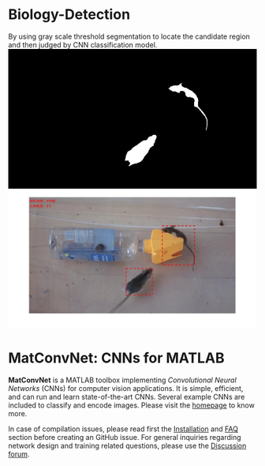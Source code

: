 # Biology-Detection
By using gray scale threshold segmentation to locate the candidate region and then judged by CNN classification model.
![alt cover](https://github.com/DingYiWen/Biology-Detection/blob/master/fillholes.jpg)
![alt cover](https://github.com/DingYiWen/Biology-Detection/blob/master/%E9%80%89%E5%8C%BA.jpg)



# MatConvNet: CNNs for MATLAB

**MatConvNet** is a MATLAB toolbox implementing *Convolutional Neural
Networks* (CNNs) for computer vision applications. It is simple,
efficient, and can run and learn state-of-the-art CNNs. Several
example CNNs are included to classify and encode images. Please visit
the [homepage](http://www.vlfeat.org/matconvnet) to know more.

In case of compilation issues, please read first the
[Installation](http://www.vlfeat.org/matconvnet/install/) and
[FAQ](http://www.vlfeat.org/matconvnet/faq/) section before creating an GitHub
issue. For general inquiries regarding network design and training
related questions, please use the
[Discussion forum](https://groups.google.com/d/forum/matconvnet).
